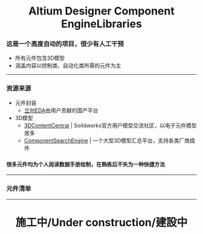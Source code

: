 <h1 align="center"> Altium Designer Component EngineLibraries </h1>

### 这是一个高度自动的项目，很少有人工干预

- 所有元件包含3D模型
- 涵盖内容以控制类、自动化类所需的元件为主
---
### 资源来源
- 元件封装
  - [立创EDA](https://lceda.cn/editor)由用户贡献的国产平台
- 3D模型
  - [3DContentCentral](https://www.3dcontentcentral.cn/default.aspx) | Soildworks官方用户模型交流社区，以电子元件模型居多
  - [ComponentSearchEngine](https://componentsearchengine.com/) | 一个大型3D模型汇总平台，支持各类厂商插件
###  
#### 很多元件均为个人阅读数据手册绘制，在熟练后不失为一种快捷方法
---

### 元件清单



---
<h1 align="center"> 施工中/Under construction/建設中 </h1>
